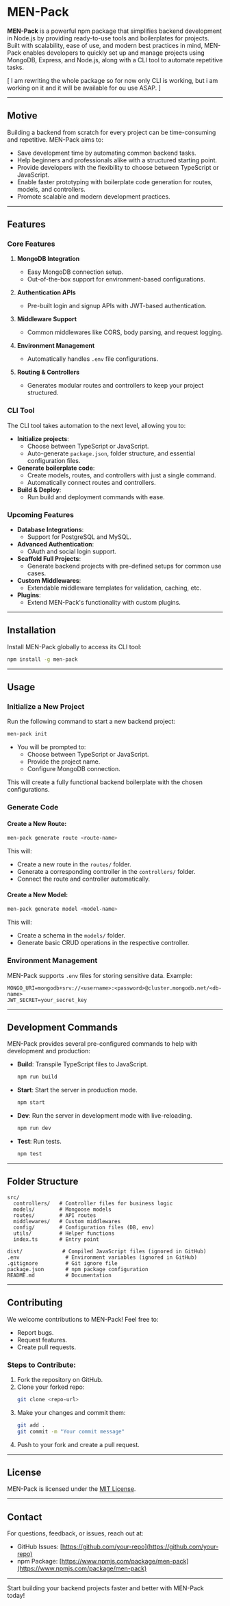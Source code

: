 # MEN-Pack

**MEN-Pack** is a powerful npm package that simplifies backend development in Node.js by providing ready-to-use tools and boilerplates for projects. Built with scalability, ease of use, and modern best practices in mind, MEN-Pack enables developers to quickly set up and manage projects using MongoDB, Express, and Node.js, along with a CLI tool to automate repetitive tasks.

[ I am rewriting the whole package so for now only CLI is working, but i am working on it and it will be available for ou use ASAP. ]

---

## **Motive**

Building a backend from scratch for every project can be time-consuming and repetitive. MEN-Pack aims to:

- Save development time by automating common backend tasks.
- Help beginners and professionals alike with a structured starting point.
- Provide developers with the flexibility to choose between TypeScript or JavaScript.
- Enable faster prototyping with boilerplate code generation for routes, models, and controllers.
- Promote scalable and modern development practices.

---

## **Features**

### **Core Features**

1. **MongoDB Integration**

   - Easy MongoDB connection setup.
   - Out-of-the-box support for environment-based configurations.

2. **Authentication APIs**

   - Pre-built login and signup APIs with JWT-based authentication.

3. **Middleware Support**

   - Common middlewares like CORS, body parsing, and request logging.

4. **Environment Management**

   - Automatically handles `.env` file configurations.

5. **Routing & Controllers**

   - Generates modular routes and controllers to keep your project structured.

### **CLI Tool**

The CLI tool takes automation to the next level, allowing you to:

- **Initialize projects**:
  - Choose between TypeScript or JavaScript.
  - Auto-generate `package.json`, folder structure, and essential configuration files.
- **Generate boilerplate code**:
  - Create models, routes, and controllers with just a single command.
  - Automatically connect routes and controllers.
- **Build & Deploy**:
  - Run build and deployment commands with ease.

### **Upcoming Features**

- **Database Integrations**:
  - Support for PostgreSQL and MySQL.
- **Advanced Authentication**:
  - OAuth and social login support.
- **Scaffold Full Projects**:
  - Generate backend projects with pre-defined setups for common use cases.
- **Custom Middlewares**:
  - Extendable middleware templates for validation, caching, etc.
- **Plugins**:
  - Extend MEN-Pack's functionality with custom plugins.

---

## **Installation**

Install MEN-Pack globally to access its CLI tool:

```bash
npm install -g men-pack
```

---

## **Usage**

### **Initialize a New Project**

Run the following command to start a new backend project:

```bash
men-pack init
```

- You will be prompted to:
  - Choose between TypeScript or JavaScript.
  - Provide the project name.
  - Configure MongoDB connection.

This will create a fully functional backend boilerplate with the chosen configurations.

### **Generate Code**

#### Create a New Route:

```bash
men-pack generate route <route-name>
```

This will:

- Create a new route in the `routes/` folder.
- Generate a corresponding controller in the `controllers/` folder.
- Connect the route and controller automatically.

#### Create a New Model:

```bash
men-pack generate model <model-name>
```

This will:

- Create a schema in the `models/` folder.
- Generate basic CRUD operations in the respective controller.

### **Environment Management**

MEN-Pack supports `.env` files for storing sensitive data. Example:

```env
MONGO_URI=mongodb+srv://<username>:<password>@cluster.mongodb.net/<db-name>
JWT_SECRET=your_secret_key
```

---

## **Development Commands**

MEN-Pack provides several pre-configured commands to help with development and production:

- **Build**: Transpile TypeScript files to JavaScript.

  ```bash
  npm run build
  ```

- **Start**: Start the server in production mode.

  ```bash
  npm start
  ```

- **Dev**: Run the server in development mode with live-reloading.

  ```bash
  npm run dev
  ```

- **Test**: Run tests.

  ```bash
  npm test
  ```

---

## **Folder Structure**

```text
src/
  controllers/   # Controller files for business logic
  models/        # Mongoose models
  routes/        # API routes
  middlewares/   # Custom middlewares
  config/        # Configuration files (DB, env)
  utils/         # Helper functions
  index.ts       # Entry point

dist/             # Compiled JavaScript files (ignored in GitHub)
.env               # Environment variables (ignored in GitHub)
.gitignore         # Git ignore file
package.json       # npm package configuration
README.md          # Documentation
```

---

## **Contributing**

We welcome contributions to MEN-Pack! Feel free to:

- Report bugs.
- Request features.
- Create pull requests.

### Steps to Contribute:

1. Fork the repository on GitHub.
2. Clone your forked repo:
   ```bash
   git clone <repo-url>
   ```
3. Make your changes and commit them:
   ```bash
   git add .
   git commit -m "Your commit message"
   ```
4. Push to your fork and create a pull request.

---

## **License**

MEN-Pack is licensed under the [MIT License](LICENSE).

---

## **Contact**

For questions, feedback, or issues, reach out at:

- GitHub Issues: [https://github.com/your-repo](https://github.com/your-repo)
- npm Package: [https://www.npmjs.com/package/men-pack](https://www.npmjs.com/package/men-pack)

---

Start building your backend projects faster and better with MEN-Pack today!
